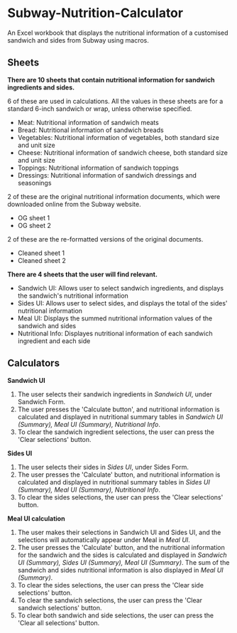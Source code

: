 # Subway-Nutrition-Calculator

An Excel workbook that displays the nutritional information of a customised sandwich and sides from Subway using macros.

## Sheets
**There are 10 sheets that contain nutritional information for sandwich ingredients and sides.**

6 of these are used in calculations. All the values in these sheets are for a standard 6-inch sandwich or wrap, unless otherwise specified.
- Meat: Nutritional information of sandwich meats
- Bread: Nutritional information of sandwich breads
- Vegetables: Nutritional information of vegetables, both standard size and unit size
- Cheese: Nutritional information of sandwich cheese, both standard size and unit size
- Toppings: Nutritional information of sandwich toppings
- Dressings: Nutritional information of sandwich dressings and seasonings

2 of these are the original nutritional information documents, which were downloaded online from the Subway website.
- OG sheet 1
- OG sheet 2

2 of these are the re-formatted versions of the original documents.
- Cleaned sheet 1
- Cleaned sheet 2

**There are 4 sheets that the user will find relevant.**
- Sandwich UI: Allows user to select sandwich ingredients, and displays the sandwich's nutritional information 
- Sides UI: Allows user to select sides, and displays the total of the sides' nutritional information
- Meal UI: Displays the summed nutritional information values of the sandwich and sides
- Nutritional Info: Displayes nutritional information of each sandwich ingredient and each side

## Calculators
**Sandwich UI**
1. The user selects their sandwich ingredients in *Sandwich UI*, under Sandwich Form.
2. The user presses the 'Calculate button', and nutritional information is calculated and displayed in nutritional summary tables in *Sandwich UI (Summary), Meal UI (Summary), Nutritional Info*.
3. To clear the sandwich ingredient selections, the user can press the 'Clear selections' button.

**Sides UI**
1. The user selects their sides in *Sides UI*, under Sides Form.
2. The user presses the 'Calculate' button, and nutritional information is calculated and displayed in nutritional summary tables in *Sides UI (Summary), Meal UI (Summary), Nutritional Info*.
3. To clear the sides selections, the user can press the 'Clear selections' button.

**Meal UI calculation**
1. The user makes their selections in Sandwich UI and Sides UI, and the selections will automatically appear under Meal in *Meal UI*.
2. The user presses the 'Calculate' button, and the nutritional information for the sandwich and the sides is calculated and displayed in *Sandwich UI (Summary), Sides UI (Summary), Meal UI (Summary)*. The sum of the sandwich and sides nutritional information is also displayed in *Meal UI (Summary)*.
3. To clear the sides selections, the user can press the 'Clear side selections' button.
4. To clear the sandwich selections, the user can press the 'Clear sandwich selections' button.
5. To clear both sandwich and side selections, the user can press the 'Clear all selections' button.

